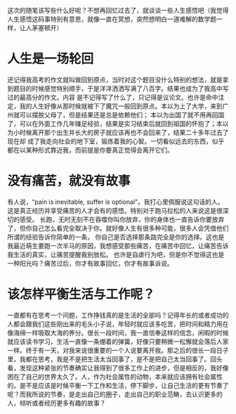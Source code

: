 这次的随笔该写些什么好呢？不想再回忆过去了，就谈谈一些人生感悟吧（我觉得人生感悟这码事特别有意思，就像一直在冥想，突然想明白一道难解的数学题一样，让人茅塞顿开）
# 人生是一场轮回
还记得我高考的作文就叫做回到原点，当时对这个题目没什么特别的想法，就是拿到题目的时候感觉特别顺手，于是洋洋洒洒写满了八百字。结果也成为了我高中写过的最高分的作文。内容
是不记得写了什么了，只记得是议论文。也许是命中注定，我的人生好像从那时候就被下了魔咒一般回到原点。本以为上了大学，来到广州就可以摆脱父母了，但是结果还是总是依赖他们；
本以为出国了就不用再回国了，可以在外面工作几年赚足经验，结果是实习结束后就回到祖国的怀抱了；本以为小时候离开那个出生并长大的房子就应该再也不会回来了，结果二十多年过去了现在却
成了我走向社会的地下室，锻炼着我的心智。一切看似远去的东西，似乎都在以某种形式靠近我，而前提是你要真正觉得会离开它们。

# 没有痛苦，就没有故事
有人说，“pain is inevitable, suffer is optional”。我打心里佩服说这句话的人。这是真正经历并享受痛苦的人才会有的感悟。特别对于跑马拉松的人来说这是很深切的感受。
长跑，无时无刻不在吞噬你叫你放弃，你的身体也一直告诉你要放弃了，但你自己怎么看完全取决于你。就好像人生有很多种可能，很多人会凭借他们所谓的经验告诉你简单的一条，
你自己是否选择那条路完全是你的选择。这也是我最近萌生要跑一次半马的原因，我想感受那些痛苦，在痛苦中回忆，让痛苦告诉我生活的真实，让痛苦提醒我别放松。
也许是自虐行为吧，但是你不觉得这也是一种阳光吗？痛苦过后，你才有故事回忆，你才有故事诉说。

# 该怎样平衡生活与工作呢？
一直都有在思考一个问题，工作挣钱真的是生活的全部吗？记得年长的或者成功的人都会跟我们这些刚出来的毛头小子说，年轻时就应该多吃苦，把时间和精力用在像海绵一样吸取大海的养分。很长一段时间，我一直信奉这样的信念，闲暇的时候就应该读书学习，生活一直像一条绷着的弹簧，好像只要稍微一松懈就会落后人家一样。终于有一天，对我来说很重要的一个人说要离开我。那之后的很长一段日子里，我都在思考，我是不是把生活太当回事了，是不是把自己太当回事了。回头看，发现这种紧张的节奏确实让我得到了很多工作上的进步，但是相反的，我好像困在了自己的世界太久了。人，作为社会属性的动物，本来就应该拥有社会属性的。是不是应该是时候平衡一下工作和生活，停下脚步，让自己生活的更有节奏了呢？而我所说的节奏，是走出自己的圈子，走出自己的职业范畴，去认识更多的人，倾听或者经历更多有趣的故事？
